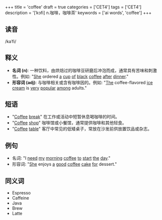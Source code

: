 +++
title = 'coffee'
draft = true
categories = ['CET4']
tags = ['CET4']
description = '[ˈkɔfi] n.咖啡，咖啡茶'
keywords = ['ai words', 'coffee']
+++

## 读音
/kəˈfi/

## 释义
- **名词 (n)**: 一种饮料，由烘焙过的咖啡豆研磨后冲泡而成，通常具有苦味和刺激性。例如: "[She](/zh/post/she/) ordered [a](/zh/post/a/) [cup](/zh/post/cup/) [of](/zh/post/of/) [black](/zh/post/black/) [coffee](/zh/post/coffee/) [after](/zh/post/after/) [dinner](/zh/post/dinner/)."
- **形容词 (adj)**: 与咖啡相关或含有咖啡因的。例如: "[The](/zh/post/the/) coffee-flavored [ice](/zh/post/ice/) [cream](/zh/post/cream/) is [very](/zh/post/very/) [popular](/zh/post/popular/) [among](/zh/post/among/) adults."

## 短语
- "[Coffee](/zh/post/coffee/) [break](/zh/post/break/)" 在工作或活动中短暂休息喝咖啡的时间。
- "[Coffee](/zh/post/coffee/) [shop](/zh/post/shop/)" 咖啡馆或小餐馆，通常提供咖啡和其他轻食。
- "[Coffee](/zh/post/coffee/) [table](/zh/post/table/)" 客厅中常见的低矮桌子，常放在沙发前供放置饮品或杂志。

## 例句
- 名词: "I [need](/zh/post/need/) [my](/zh/post/my/) [morning](/zh/post/morning/) [coffee](/zh/post/coffee/) [to](/zh/post/to/) [start](/zh/post/start/) [the](/zh/post/the/) [day](/zh/post/day/)."
- 形容词: "[She](/zh/post/she/) enjoys [a](/zh/post/a/) [good](/zh/post/good/) [coffee](/zh/post/coffee/) [cake](/zh/post/cake/) [for](/zh/post/for/) dessert."

## 同义词
- Espresso
- Caffeine
- Java
- Brew
- Latte
